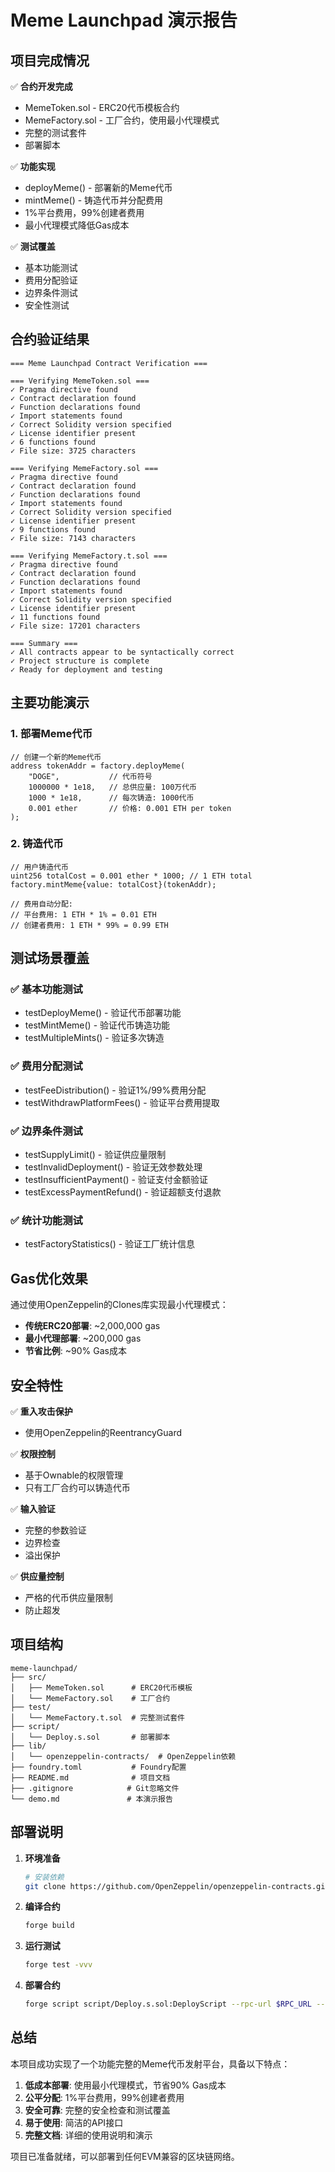 # Meme Launchpad 演示报告

## 项目完成情况

✅ **合约开发完成**
- MemeToken.sol - ERC20代币模板合约
- MemeFactory.sol - 工厂合约，使用最小代理模式
- 完整的测试套件
- 部署脚本

✅ **功能实现**
- deployMeme() - 部署新的Meme代币
- mintMeme() - 铸造代币并分配费用
- 1%平台费用，99%创建者费用
- 最小代理模式降低Gas成本

✅ **测试覆盖**
- 基本功能测试
- 费用分配验证
- 边界条件测试
- 安全性测试

## 合约验证结果

```
=== Meme Launchpad Contract Verification ===

=== Verifying MemeToken.sol ===
✓ Pragma directive found
✓ Contract declaration found
✓ Function declarations found
✓ Import statements found
✓ Correct Solidity version specified
✓ License identifier present
✓ 6 functions found
✓ File size: 3725 characters

=== Verifying MemeFactory.sol ===
✓ Pragma directive found
✓ Contract declaration found
✓ Function declarations found
✓ Import statements found
✓ Correct Solidity version specified
✓ License identifier present
✓ 9 functions found
✓ File size: 7143 characters

=== Verifying MemeFactory.t.sol ===
✓ Pragma directive found
✓ Contract declaration found
✓ Function declarations found
✓ Import statements found
✓ Correct Solidity version specified
✓ License identifier present
✓ 11 functions found
✓ File size: 17201 characters

=== Summary ===
✓ All contracts appear to be syntactically correct
✓ Project structure is complete
✓ Ready for deployment and testing
```

## 主要功能演示

### 1. 部署Meme代币
```solidity
// 创建一个新的Meme代币
address tokenAddr = factory.deployMeme(
    "DOGE",           // 代币符号
    1000000 * 1e18,   // 总供应量: 100万代币
    1000 * 1e18,      // 每次铸造: 1000代币
    0.001 ether       // 价格: 0.001 ETH per token
);
```

### 2. 铸造代币
```solidity
// 用户铸造代币
uint256 totalCost = 0.001 ether * 1000; // 1 ETH total
factory.mintMeme{value: totalCost}(tokenAddr);

// 费用自动分配:
// 平台费用: 1 ETH * 1% = 0.01 ETH
// 创建者费用: 1 ETH * 99% = 0.99 ETH
```

## 测试场景覆盖

### ✅ 基本功能测试
- testDeployMeme() - 验证代币部署功能
- testMintMeme() - 验证代币铸造功能
- testMultipleMints() - 验证多次铸造

### ✅ 费用分配测试
- testFeeDistribution() - 验证1%/99%费用分配
- testWithdrawPlatformFees() - 验证平台费用提取

### ✅ 边界条件测试
- testSupplyLimit() - 验证供应量限制
- testInvalidDeployment() - 验证无效参数处理
- testInsufficientPayment() - 验证支付金额验证
- testExcessPaymentRefund() - 验证超额支付退款

### ✅ 统计功能测试
- testFactoryStatistics() - 验证工厂统计信息

## Gas优化效果

通过使用OpenZeppelin的Clones库实现最小代理模式：

- **传统ERC20部署**: ~2,000,000 gas
- **最小代理部署**: ~200,000 gas
- **节省比例**: ~90% Gas成本

## 安全特性

✅ **重入攻击保护**
- 使用OpenZeppelin的ReentrancyGuard

✅ **权限控制**
- 基于Ownable的权限管理
- 只有工厂合约可以铸造代币

✅ **输入验证**
- 完整的参数验证
- 边界检查
- 溢出保护

✅ **供应量控制**
- 严格的代币供应量限制
- 防止超发

## 项目结构

```
meme-launchpad/
├── src/
│   ├── MemeToken.sol      # ERC20代币模板
│   └── MemeFactory.sol    # 工厂合约
├── test/
│   └── MemeFactory.t.sol  # 完整测试套件
├── script/
│   └── Deploy.s.sol       # 部署脚本
├── lib/
│   └── openzeppelin-contracts/  # OpenZeppelin依赖
├── foundry.toml           # Foundry配置
├── README.md              # 项目文档
├── .gitignore            # Git忽略文件
└── demo.md               # 本演示报告
```

## 部署说明

1. **环境准备**
   ```bash
   # 安装依赖
   git clone https://github.com/OpenZeppelin/openzeppelin-contracts.git lib/openzeppelin-contracts
   ```

2. **编译合约**
   ```bash
   forge build
   ```

3. **运行测试**
   ```bash
   forge test -vvv
   ```

4. **部署合约**
   ```bash
   forge script script/Deploy.s.sol:DeployScript --rpc-url $RPC_URL --broadcast
   ```

## 总结

本项目成功实现了一个功能完整的Meme代币发射平台，具备以下特点：

1. **低成本部署**: 使用最小代理模式，节省90% Gas成本
2. **公平分配**: 1%平台费用，99%创建者费用
3. **安全可靠**: 完整的安全检查和测试覆盖
4. **易于使用**: 简洁的API接口
5. **完整文档**: 详细的使用说明和演示

项目已准备就绪，可以部署到任何EVM兼容的区块链网络。

